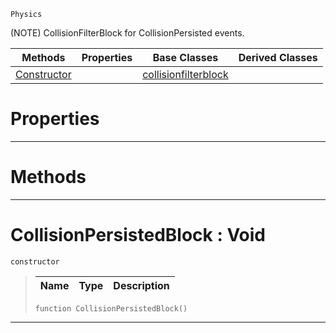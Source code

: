  `Physics`

(NOTE) CollisionFilterBlock for CollisionPersisted events.

|Methods|Properties|Base Classes|Derived Classes|
|---|---|---|---|
|[Constructor](collisionpersistedblock.md#collisionpersistedblock)| |[collisionfilterblock](collisionfilterblock.md)| |


 #  Properties


---  
 #  Methods


---  
 #  CollisionPersistedBlock : Void

 `constructor`

> 
> |Name|Type|Description|
> |---|---|---|
> ```TS:Nada
> function CollisionPersistedBlock()
> ``` 


---  
 

 